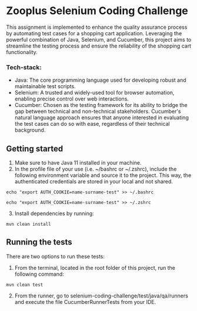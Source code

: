 # Zooplus Selenium Coding Challenge

This assignment is implemented to enhance the quality assurance process by automating test cases for a shopping cart application. Leveraging the powerful combination of Java, Selenium, and Cucumber, this project aims to streamline the testing process and ensure the reliability of the shopping cart functionality.

### Tech-stack:

- Java: The core programming language used for developing robust and maintainable test scripts.
- Selenium: A trusted and widely-used tool for browser automation, enabling precise control over web interactions.
- Cucumber: Chosen as the testing framework for its ability to bridge the gap between technical and non-technical stakeholders. Cucumber's natural language approach ensures that anyone interested in evaluating the test cases can do so with ease, regardless of their technical background.

## Getting started

1. Make sure to have Java 11 installed in your machine.
2. In the profile file of your use (i.e. ~/bashrc or ~/.zshrc), include the following environment variable and source it to the project. This way, the authenticated credentials are stored in your local and not shared.

```shell
echo "export AUTH_COOKIE=name-surname-test" >> ~/.bashrc
```

```shell
echo "export AUTH_COOKIE=name-surname-test" >> ~/.zshrc
```

3. Install dependencies by running:

```shell
mvn clean install
```

## Running the tests

There are two options to run these tests:

1. From the terminal, located in the root folder of this project, run the following command:

```shell
mvn clean test
```

2. From the runner, go to selenium-coding-challenge/test/java/qa/runners and execute the file CucumberRunnerTests from your IDE.

